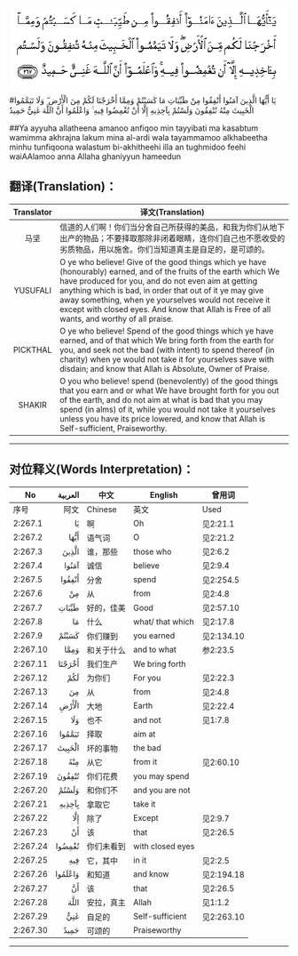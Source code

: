 ![002:267](images/002_267.gif)

#يَا أَيُّهَا الَّذِينَ آمَنُوا أَنْفِقُوا مِنْ طَيِّبَاتِ مَا كَسَبْتُمْ وَمِمَّا أَخْرَجْنَا لَكُمْ مِنَ الْأَرْضِ ۖ وَلَا تَيَمَّمُوا الْخَبِيثَ مِنْهُ تُنْفِقُونَ وَلَسْتُمْ بِآخِذِيهِ إِلَّا أَنْ تُغْمِضُوا فِيهِ ۚ وَاعْلَمُوا أَنَّ اللَّهَ غَنِيٌّ حَمِيدٌ 

##Ya ayyuha allatheena amanoo anfiqoo min tayyibati ma kasabtum wamimma akhrajna lakum mina al-ardi wala tayammamoo alkhabeetha minhu tunfiqoona walastum bi-akhitheehi illa an tughmidoo feehi waiAAlamoo anna Allaha ghaniyyun hameedun 

## 翻译(Translation)：

| Translator | 译文(Translation)                                            |
| :--------: | ------------------------------------------------------------ |
|    马坚    | 信道的人们啊！你们当分舍自己所获得的美品，和我为你们从地下出产的物品；不要择取那除非闭着眼睛，连你们自己也不愿收受的劣质物品，用以施舍。你们当知道真主是自足的，是可颂的。 |
|  YUSUFALI  | O ye who believe! Give of the good things which ye have (honourably) earned, and of the fruits of the earth which We have produced for you, and do not even aim at getting anything which is bad, in order that out of it ye may give away something, when ye yourselves would not receive it except with closed eyes. And know that Allah is Free of all wants, and worthy of all praise. |
|  PICKTHAL  | O ye who believe! Spend of the good things which ye have earned, and of that which We bring forth from the earth for you, and seek not the bad (with intent) to spend thereof (in charity) when ye would not take it for yourselves save with disdain; and know that Allah is Absolute, Owner of Praise. |
|   SHAKIR   | O you who believe! spend (benevolently) of the good things that you earn and or what We have brought forth for you out of the earth, and do not aim at what is bad that you may spend (in alms) of it, while you would not take it yourselves unless you have its price lowered, and know that Allah is Self-sufficient, Praiseworthy. |

---

## 对位释义(Words Interpretation)：

| No   | العربية | 中文    | English | 曾用词 |
| ---- | ------: | ------- | ------- | ------ |
| 序号 |    阿文 | Chinese | 英文    | Used   |
| 2:267.1  | يَا      | 啊         | Oh               | 见2:21.1   |
| 2:267.2  | أَيُّهَا    | 语气词     | O                | 见2:21.2   |
| 2:267.3  | الَّذِينَ   | 谁，那些   | those who        | 见2:6.2    |
| 2:267.4  | آمَنُوا   | 诚信       | believe          | 见2:9.4    |
| 2:267.5  | أَنْفِقُوا  | 分舍       | spend            | 见2:254.5  |
| 2:267.6  | مِنْ      | 从         | from             | 见2:4.8    |
| 2:267.7  | طَيِّبَاتِ   | 好的，佳美 | Good             | 见2:57.10  |
| 2:267.8  | مَا      | 什么       | what/ that which | 见2:17.8   |
| 2:267.9  | كَسَبْتُمْ   | 你们赚到   | you earned       | 见2:134.10 |
| 2:267.10 | وَمِمَّا    | 和关于什么 | and to what      | 参2:23.5   |
| 2:267.11 | أَخْرَجْنَا  | 我们生产   | We bring forth   |            |
| 2:267.12 | لَكُمْ     | 为你们     | For you          | 见2:22.3   |
| 2:267.13 | مِنَ      | 从         | from             | 见2:4.8    |
| 2:267.14 | الْأَرْضِ   | 大地       | Earth            | 见2:22.4   |
| 2:267.15 | وَلَا     | 也不       | and not          | 见1:7.8    |
| 2:267.16 | تَيَمَّمُوا  | 择取       | aim at           |            |
| 2:267.17 | الْخَبِيثَ  | 坏的事物   | the bad          |            |
| 2:267.18 | مِنْهُ     | 从它       | from it          | 见2:60.10  |
| 2:267.19 | تُنْفِقُونَ  | 你们花费   | you may spend    |            |
| 2:267.20 | وَلَسْتُمْ   | 和你们不   | and you are not  |            |
| 2:267.21 | بِآخِذِيهِ  | 拿取它     | take it          |            |
| 2:267.22 | إِلَّا     | 除了       | Except           | 见2:9.7    |
| 2:267.23 | أَنْ      | 该         | that             | 见2:26.5   |
| 2:267.24 | تُغْمِضُوا  | 你们未看到 | with closed eyes |            |
| 2:267.25 | فِيهِ     | 它，其中   | in it            | 见2:2.5    |
| 2:267.26 | وَاعْلَمُوا | 和知道     | and know         | 见2:194.18 |
| 2:267.27 | أَنَّ      | 该         | that             | 见2:26.5   |
| 2:267.28 | اللَّهَ    | 安拉，真主 | Allah            | 见1:1.2    |
| 2:267.29 | غَنِيٌّ     | 自足的     | Self-sufficient  | 见2:263.10 |
| 2:267.30 | حَمِيدٌ    | 可颂的     | Praiseworthy     |            |

---

